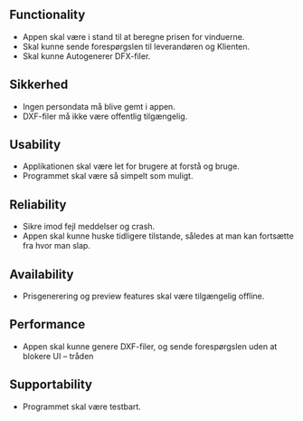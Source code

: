 ## Functionality

- Appen skal være i stand til at beregne prisen for vinduerne.
- Skal kunne sende forespørgslen til leverandøren og Klienten.
- Skal kunne Autogenerer DFX-filer.

## Sikkerhed

- Ingen persondata må blive gemt i appen.
- DXF-filer må ikke være offentlig tilgængelig.

## Usability

- Applikationen skal være let for brugere at forstå og bruge.
- Programmet skal være så simpelt som muligt.

## Reliability

- Sikre imod fejl meddelser og crash.
- Appen skal kunne huske tidligere tilstande, således at man kan fortsætte fra hvor man slap.

## Availability

- Prisgenerering og preview features skal være tilgængelig offline.

## Performance

- Appen skal kunne genere DXF-filer, og sende forespørgslen uden at blokere UI – tråden

## Supportability

- Programmet skal være testbart.

##
